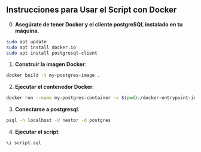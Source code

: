 ## Instrucciones para Usar el Script con Docker

0. **Asegúrate de tener Docker y el cliente postgreSQL instalado en tu máquina.**
```bash
sudo apt update
sudo apt install docker.io
sudo apt install postgresql-client
```

1. **Construir la imagen Docker**:
```bash
docker build -t my-postgres-image .
```

2. **Ejecutar el contenedor Docker**:
```bash
docker run --name my-postgres-container -v $(pwd):/docker-entrypoint-initdb.d -e POSTGRES_USER=nestor -e POSTGRES_PASSWORD=12ab12ab -e POSTGRES_DB=viveros -p 5432:5432 my-postgres-image
```

3. **Conectarse a postgresql**:
```bash
psql -h localhost -U nestor -d postgres
```

4. **Ejecutar el script**:
```sql
\i script.sql
```
